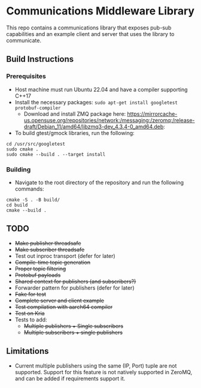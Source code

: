# Communications Middleware Library

This repo contains a communications library that exposes pub-sub capabilities and an 
example client and server that uses the library to communicate.


## Build Instructions

### Prerequisites  
* Host machine must run Ubuntu 22.04 and have a compiler supporting C++17  
* Install the necessary packages:
`sudo apt-get install googletest protobuf-compiler`
  * Download and install ZMQ package here:
  https://mirrorcache-us.opensuse.org/repositories/network:/messaging:/zeromq:/release-draft/Debian_11/amd64/libzmq3-dev_4.3.4-0_amd64.deb: 
* To build gtest/gmock libraries, run the following:  
````
cd /usr/src/googletest
sudo cmake .
sudo cmake --build . --target install
````

### Building
* Navigate to the root directory of the repository and run the following commands:
````
cmake -S . -B build/
cd build
cmake --build .
````

## TODO
* ~~Make publisher threadsafe~~ 
* ~~Make subscriber threadsafe~~
* Test out inproc transport (defer for later)
* ~~Compile-time topic generation~~
* ~~Proper topic filtering~~
* ~~Protobuf payloads~~
* ~~Shared context for publishers (and subscribers?)~~
* Forwarder pattern for publishers (defer for later)
* ~~Fake for test~~
* ~~Complete server and client example~~
* ~~Test compilation with aarch64 compiler~~
* ~~Test on Kria~~
* Tests to add:
  * ~~Multiple publishers + Single subscribers~~
  * ~~Multiple subscribers + single publishers~~

## Limitations  
* Current multiple publishers using the same (IP, Port) tuple are not supported.
Support for this feature is not natively supported in ZeroMQ, and can be added if requirements support it.


